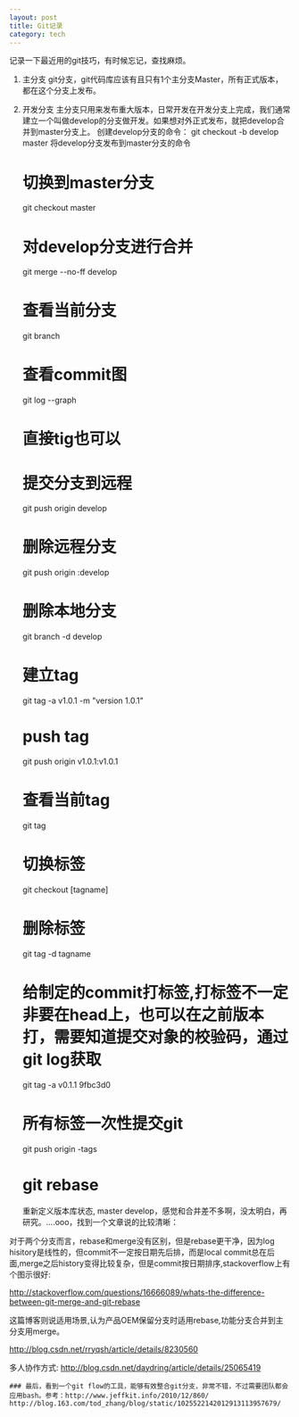 ```yaml
---
layout: post
title: Git记录
category: tech
---
```


记录一下最近用的git技巧，有时候忘记，查找麻烦。

1. 主分支
    git分支，git代码库应该有且只有1个主分支Master，所有正式版本，都在这个分支上发布。
2. 开发分支
    主分支只用来发布重大版本，日常开发在开发分支上完成，我们通常建立一个叫做develop的分支做开发。如果想对外正式发布，就把develop合并到master分支上。
    创建develop分支的命令：
    git checkout -b develop master
    将develop分支发布到master分支的命令

    # 切换到master分支
    git checkout master

    # 对develop分支进行合并
    git merge --no-ff develop

    # 查看当前分支
    git branch

    # 查看commit图
    git log --graph

    # 直接tig也可以

    # 提交分支到远程
    git push origin develop

    # 删除远程分支
    git push origin :develop

    # 删除本地分支
    git branch -d develop

    # 建立tag
    git tag -a v1.0.1 -m "version 1.0.1"
    
    # push tag
    git push origin v1.0.1:v1.0.1
    
    # 查看当前tag
    git tag
    
    # 切换标签
    git checkout [tagname]
    
    # 删除标签
    git tag -d tagname

    # 给制定的commit打标签,打标签不一定非要在head上，也可以在之前版本打，需要知道提交对象的校验码，通过git log获取
    git tag -a v0.1.1 9fbc3d0

    # 所有标签一次性提交git
    git push origin -tags

    # git rebase
    重新定义版本库状态, master develop，感觉和合并差不多啊，没太明白，再研究。....ooo，找到一个文章说的比较清晰：

对于两个分支而言，rebase和merge没有区别，但是rebase更干净，因为log hisitory是线性的，但commit不一定按日期先后排，而是local commit总在后面,merge之后history变得比较复杂，但是commit按日期排序,stackoverflow上有个图示很好:

http://stackoverflow.com/questions/16666089/whats-the-difference-between-git-merge-and-git-rebase

这篇博客则说适用场景,认为产品OEM保留分支时适用rebase,功能分支合并到主分支用merge。

http://blog.csdn.net/rryqsh/article/details/8230560

多人协作方式: http://blog.csdn.net/daydring/article/details/25065419

    ### 最后，看到一个git flow的工具，能够有效整合git分支，非常不错，不过需要团队都会应用bash。参考：http://www.jeffkit.info/2010/12/860/
    http://blog.163.com/tod_zhang/blog/static/1025522142012913113957679/
